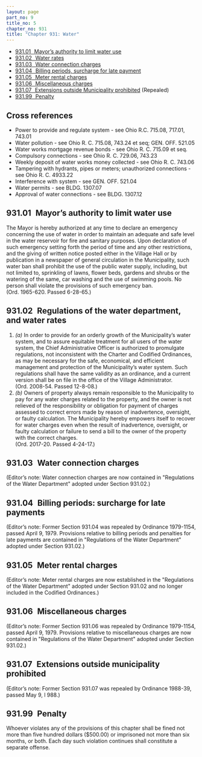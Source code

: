 ```yaml
---
layout: page
part_no: 9
title_no: 5
chapter_no: 931
title: "Chapter 931: Water"
---
```


* [931.01   Mayor’s authority to limit water use](#93101-mayors-authority-to-limit-water-use)
* [931.02   Water rates](#93102-water-rates)
* [931.03   Water connection charges](#93103-water-connection-charges)
* [931.04   Billing periods, surcharge for late payment](#93104-billing-periods-surcharge-for-late-payment)
* [931.05   Meter rental charges](#93105-meter-rental-charges)
* [931.06   Miscellaneous charges](#93106-miscellaneous-charges)
* [931.07   Extensions outside Municipality prohibited](#93107-extensions-outside-municipality-prohibited) (Repealed)
* [931.99   Penalty](#93199-penalty)

## Cross references

* Power to provide and regulate system - see Ohio R.C. 715.08, 717.01, 743.01
* Water pollution - see Ohio R. C. 715.08, 743.24 et seq; GEN. OFF. 521.05
* Water works mortgage revenue bonds - see Ohio R. C. 715.09 et seq.
* Compulsory connections - see Ohio R. C. 729.06, 743.23
* Weekly deposit of water works money collected - see Ohio R. C. 743.06
* Tampering with hydrants, pipes or meters; unauthorized connections - see Ohio
R. C. 4933.22
* Interference with system - see GEN. OFF. 521.04
* Water permits - see BLDG. 1307.07
* Approval of water connections - see BLDG. 1307.12

## 931.01   Mayor’s authority to limit water use

The Mayor is hereby authorized at any time to declare an emergency
concerning the use of water in order to maintain an adequate and safe level in
the water reservoir for fire and sanitary purposes. Upon declaration of such
emergency setting forth the period of time and any other restrictions, and the
giving of written notice posted either in the Village Hall or by publication in
a newspaper of general circulation in the Municipality, such water ban shall
prohibit the use of the public water supply, including, but not limited to,
sprinkling of lawns, flower beds, gardens and shrubs or the watering of the
same, car washing and the use of swimming pools. No person shall violate the
provisions of such emergency ban.  
(Ord. 1965-620. Passed 6-28-65.)

## 931.02   Regulations of the water department, and water rates

1. _(a)_ In order to provide for an orderly growth of the Municipality’s water
system, and to assure equitable treatment for all users of the water system,
the Chief Administrative Officer is authorized to promulgate regulations, not
inconsistent with the Charter and Codified Ordinances, as may be necessary for
the safe, economical, and efficient management and protection of the
Municipality’s water system. Such regulations shall have the same validity as
an ordinance, and a current version shall be on file in the office of the
Village Administrator.  
(Ord. 2008-54. Passed 12-8-08.)
2. _(b)_ Owners of property always remain responsible to the Municipality to
pay for any water charges related to the property, and the owner is not
relieved of the responsibility or obligation for payment of charges assessed to
correct errors made by reason of inadvertence, oversight, or faulty
calculation. The Municipality hereby empowers itself to recover for water
charges even when the result of inadvertence, oversight, or faulty calculation
or failure to send a bill to the owner of the property with the correct
charges.  
(Ord. 2017-20. Passed 4-24-17.)

## 931.03   Water connection charges

(Editor’s note: Water connection charges are now contained in "Regulations
of the Water Department" adopted under Section 931.02.)

## 931.04   Billing periods: surcharge for late payments

(Editor’s note: Former Section 931.04 was repealed by Ordinance 1979-1154, passed April 9, 1979. Provisions
relative to billing periods and penalties for late payments are contained in
"Regulations of the Water Department" adopted under Section 931.02.)

## 931.05   Meter rental charges

(Editor’s note: Meter rental charges are now established in the "Regulations
of the Water Department" adopted under Section 931.02 and no longer included in the Codified Ordinances.)

## 931.06   Miscellaneous charges

(Editor’s note: Former Section 931.06 was repealed by Ordinance 1979-1154, passed April 9, 1979. Provisions
relative to miscellaneous charges are now contained in "Regulations of the
Water Department" adopted under Section 931.02.)

## 931.07   Extensions outside municipality prohibited

(Editor’s note: Former Section 931.07 was repealed by Ordinance 1988-39, passed May 9, l 988.)

## 931.99   Penalty

Whoever violates any of the provisions of this chapter shall be fined not
more than five hundred dollars ($500.00) or imprisoned not more than six
months, or both. Each day such violation continues shall constitute a separate
offense.
